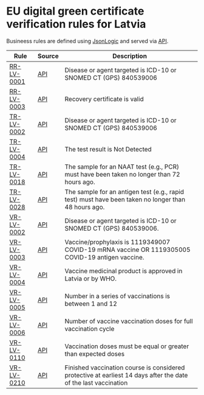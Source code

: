 # EU digital green certificate verification rules for Latvia

Busineess rules are defined using [JsonLogic](https://jsonlogic.com) and served via [API](https://dgca-businessrule-service-test.ezdrav.si/rules/LV).

| Rule | Source | Description |
| ---- | ------ | ----------- |
| [RR-LV-0001](RR-LV-0001.json) | [API](https://dgca-businessrule-service-test.ezdrav.si/rules/LV/5e6c4e8ab930f418dad4ecd811054916c8bea76177a6ddf16cf11e98f3517c57) | Disease or agent targeted is ICD-10 or SNOMED CT (GPS) 840539006 |
| [RR-LV-0003](RR-LV-0003.json) | [API](https://dgca-businessrule-service-test.ezdrav.si/rules/LV/ed6b8bee8816c84e02040ecda3e42a98bf4a4d5e6abb5804c50e8f755270a1d5) | Recovery certificate is valid |
| [TR-LV-0002](TR-LV-0002.json) | [API](https://dgca-businessrule-service-test.ezdrav.si/rules/LV/3852fca3e7bf881ea5e75528790553d365d61a04c5e0b5b8709b16d1e4d20b63) | Disease or agent targeted is ICD-10 or SNOMED CT (GPS) 840539006 |
| [TR-LV-0004](TR-LV-0004.json) | [API](https://dgca-businessrule-service-test.ezdrav.si/rules/LV/657620460c80dff56b02a39b98335b97048b0005a69d1a55f42071ded5201aef) | The test result is Not Detected |
| [TR-LV-0018](TR-LV-0018.json) | [API](https://dgca-businessrule-service-test.ezdrav.si/rules/LV/b12cfe47b0baec58f59299c3f52bcccf3aebb6272750c00b796e004e575dc586) | The sample for an NAAT test (e.g., PCR) must have been taken no longer than 72 hours ago. |
| [TR-LV-0028](TR-LV-0028.json) | [API](https://dgca-businessrule-service-test.ezdrav.si/rules/LV/576f89dc00a4707d07a3b66dc7b143217c6f0fbc382c603cdbe534e68d7fb994) | The sample for an antigen test (e.g., rapid test) must have been taken no longer than 48 hours ago. |
| [VR-LV-0002](VR-LV-0002.json) | [API](https://dgca-businessrule-service-test.ezdrav.si/rules/LV/34aa71fa9e2801b8e8bdee23c58c98484bbb365e5c098d26e2fdb0ea68cdb870) | Disease or agent targeted is ICD-10 or SNOMED CT (GPS) 840539006. |
| [VR-LV-0003](VR-LV-0003.json) | [API](https://dgca-businessrule-service-test.ezdrav.si/rules/LV/b81d45f0844683eb4e426b76d3d7917c4430a43275dc54fd128810912e61f035) | Vaccine/prophylaxis is 1119349007 COVID-19 mRNA vaccine OR 1119305005 COVID-19 antigen vaccine. |
| [VR-LV-0004](VR-LV-0004.json) | [API](https://dgca-businessrule-service-test.ezdrav.si/rules/LV/ce6da72e1f4a2f6ec34a0e7a00e0db3e5c05f315beba2ef327a391aeaf9ab350) | Vaccine medicinal product is approved in Latvia or by WHO. |
| [VR-LV-0005](VR-LV-0005.json) | [API](https://dgca-businessrule-service-test.ezdrav.si/rules/LV/76e2c2c1d5bf8331a63ccc529c3ad0040292e6f65209cb2ac8901910fbd490c5) | Number in a series of vaccinations is between 1 and 12 |
| [VR-LV-0006](VR-LV-0006.json) | [API](https://dgca-businessrule-service-test.ezdrav.si/rules/LV/b76d4b0fce22c19012c3b2bd1a6ccffa1da33ae8b9675df788547323700f02f2) | Number of vaccine vaccination doses for full vaccination cycle |
| [VR-LV-0110](VR-LV-0110.json) | [API](https://dgca-businessrule-service-test.ezdrav.si/rules/LV/d5e8f078372f4e5ea0463baac2c74db3a0631ffb8dc3b388408979b15da736dc) | Vaccination doses must be equal or greater than expected doses |
| [VR-LV-0210](VR-LV-0210.json) | [API](https://dgca-businessrule-service-test.ezdrav.si/rules/LV/1e383025bab7073ec2de73e20e65ce098401f1b2b2752537bf1497e98c9f97a8) | Finished vaccination course is considered protective at earliest 14 days after the date of the last vaccination |
